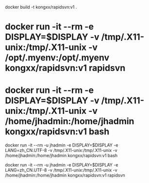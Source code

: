 
docker build -t kongxx/rapidsvn:v1 .

# docker run -it --rm -e DISPLAY=$DISPLAY -v /tmp/.X11-unix:/tmp/.X11-unix -v /opt/.myenv:/opt/.myenv kongxx/rapidsvn:v1 rapidsvn

# docker run -it --rm -e DISPLAY=$DISPLAY -v /tmp/.X11-unix:/tmp/.X11-unix -v /home/jhadmin:/home/jhadmin kongxx/rapidsvn:v1 bash


docker run -it --rm -u jhadmin -e DISPLAY=$DISPLAY -e LANG=zh_CN.UTF-8 -v /tmp/.X11-unix:/tmp/.X11-unix -v /home/jhadmin:/home/jhadmin kongxx/rapidsvn:v1 bash

docker run -it --rm -u jhadmin -e DISPLAY=$DISPLAY -e LANG=zh_CN.UTF-8 -v /tmp/.X11-unix:/tmp/.X11-unix -v /home/jhadmin:/home/jhadmin kongxx/rapidsvn:v1 rapidsvn
